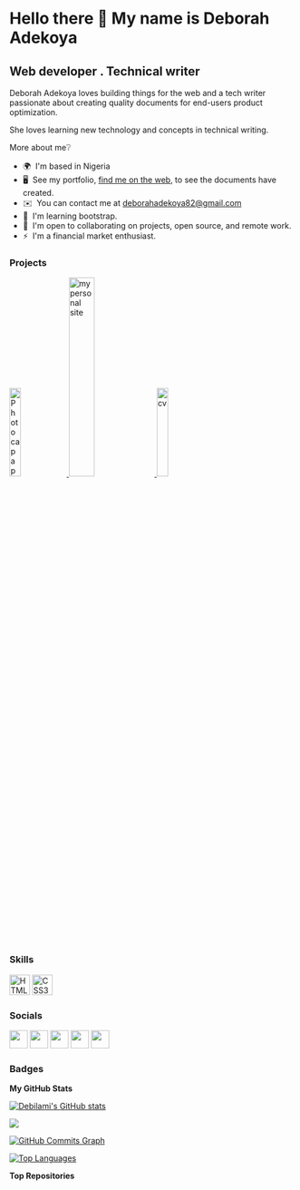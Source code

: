 Hello there 👋 My name is Deborah Adekoya
===============================
 Web developer . Technical writer
----------------

Deborah Adekoya loves building things for the web and a tech writer passionate about creating quality documents for end-users product optimization.
<br>

She loves learning new technology and concepts in technical writing.


More about me❔
* 🌍  I'm based in Nigeria
* 🖥️  See my portfolio, [find me on the web](https://deborahadekoya.disha.page/), to see the documents have created.
* ✉️  You can contact me at [deborahadekoya82@gmail.com](mailto:deborahadekoya82@gmail.com)
* 🧠  I'm learning bootstrap.
* 🤝  I'm open to collaborating on projects, open source, and remote work.
* ⚡  I'm a financial market enthusiast.



### Projects
<a href="https://debilami.github.io/Photo-Cat/" target="_blank" rel="noopener noreferrer">
  <img src="https://cdn.freecodecamp.org/curriculum/cat-photo-app/relaxing-cat.jpg" width="20%" alt="Photocap app" />
</a>

<a href="https://debilami.github.io/My-personal-site/" target="_blank" rel="noopener noreferrer">
  <img src="https://www.nicepng.com/png/full/3-36807_free-green-mountain-png-mountain-cartoon-images-png.png" width="30%" alt="my personal site" />
</a>
<a href="https://debilami.github.io/cv/" target="_blank" rel="noopener noreferrer">
  <img src="https://static.vecteezy.com/system/resources/thumbnails/004/687/856/small/cv-black-orange-letter-logo-design-cv-icon-with-dots-and-bubbles-logo-vector.jpg" width="20%" alt="cv" />
  
</a>



### Skills
<p align="left"> 
  <a href="https://www.udemy.com/course/the-complete-web-development-bootcamp/learn/lecture/12287318#overview" target="_blank" rel="noreferrer">
    <img src="https://raw.githubusercontent.com/danielcranney/readme-generator/main/public/icons/skills/html5-colored.svg" width="36" height="36" alt="HTML5" /></a>
  <a href="https://www.w3.org/TR/CSS/#css" target="_blank" rel="noreferrer"><img src="https://raw.githubusercontent.com/danielcranney/readme-generator/main/public/icons/skills/css3-colored.svg" width="36" height="36" alt="CSS3" /></a>
  </p>
  
  
  
### Socials

<p align="left"> 
  <a href="https://codepen.io/Debilami" target="_blank" rel="noreferrer">
    <img src="https://raw.githubusercontent.com/danielcranney/readme-generator/main/public/icons/socials/codepen.svg" width="32" height="32" /></a>
  <a href="https://github.com/Debilami" target="_blank" rel="noreferrer">
    <img src="https://raw.githubusercontent.com/danielcranney/readme-generator/main/public/icons/socials/github.svg" width="32" height="32" /></a>
  <a href="https://www.linkedin.com/in/deborahadekoya/" target="_blank" rel="noreferrer">
    <img src="https://raw.githubusercontent.com/danielcranney/readme-generator/main/public/icons/socials/linkedin.svg" width="32" height="32" /></a>
  <a href="https://deborahadekoya82.medium.com/" target="_blank" rel="noreferrer">
    <img src="https://raw.githubusercontent.com/danielcranney/readme-generator/main/public/icons/socials/medium.svg" width="32" height="32" /></a> 
  <a href="https://twitter.com/debbieadekoya_" target="_blank" rel="noreferrer"><img src="https://raw.githubusercontent.com/danielcranney/readme-generator/main/public/icons/socials/twitter.svg" width="32" height="32" /></a></p>
  

  
  ### Badges

<b>My GitHub Stats</b>

<a href="http://www.github.com/Debilami"><img src="https://github-readme-stats.vercel.app/api?username=Debilami&show_icons=true&hide=&count_private=true&title_color=0891b2&text_color=ffffff&icon_color=0891b2&bg_color=1c1917&hide_border=true&show_icons=true" alt="Debilami's GitHub stats" /></a>

<a href="http://www.github.com/Debilami"><img src="https://github-readme-streak-stats.herokuapp.com/?user=Debilami&stroke=ffffff&background=1c1917&ring=0891b2&fire=0891b2&currStreakNum=ffffff&currStreakLabel=0891b2&sideNums=ffffff&sideLabels=ffffff&dates=ffffff&hide_border=true" /></a>

<a href="http://www.github.com/Debilami"><img src="https://github-readme-activity-graph.cyclic.app/graph?username=Debilami&bg_color=1c1917&color=ffffff&line=0891b2&point=ffffff&area_color=1c1917&area=true&hide_border=true&custom_title=GitHub%20Commits%20Graph" alt="GitHub Commits Graph" /></a>

<a href="https://github.com/Debilami" align="left"><img src="https://github-readme-stats.vercel.app/api/top-langs/?username=Debilami&langs_count=10&title_color=0891b2&text_color=ffffff&icon_color=0891b2&bg_color=1c1917&hide_border=true&locale=en&custom_title=Top%20%Languages" alt="Top Languages" /></a>

<b>Top Repositories</b>


  



<!--
**Debilami/Debilami** is a ✨ _special_ ✨ repository because its `README.md` (this file) appears on your GitHub profile.

Here are some ideas to get you started:

- 🔭 I’m currently working on ...
- 🌱 I’m currently learning ...
- 👯 I’m looking to collaborate on ...
- 🤔 I’m looking for help with ...
- 💬 Ask me about ...
- 📫 How to reach me: ...
- 😄 Pronouns: ...
- ⚡ Fun fact: ...
-->
